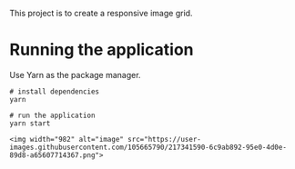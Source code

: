 This project is to create a responsive image grid.

# Running the application

Use Yarn as the package manager.

```
# install dependencies
yarn

# run the application
yarn start

<img width="982" alt="image" src="https://user-images.githubusercontent.com/105665790/217341590-6c9ab892-95e0-4d0e-89d8-a65607714367.png">
